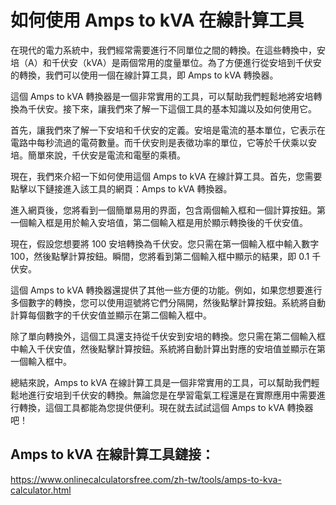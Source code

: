 如何使用 Amps to kVA 在線計算工具
=======================

在現代的電力系統中，我們經常需要進行不同單位之間的轉換。在這些轉換中，安培（A）和千伏安（kVA）是兩個常用的度量單位。為了方便進行從安培到千伏安的轉換，我們可以使用一個在線計算工具，即 Amps to kVA 轉換器。

這個 Amps to kVA 轉換器是一個非常實用的工具，可以幫助我們輕鬆地將安培轉換為千伏安。接下來，讓我們來了解一下這個工具的基本知識以及如何使用它。

首先，讓我們來了解一下安培和千伏安的定義。安培是電流的基本單位，它表示在電路中每秒流過的電荷數量。而千伏安則是表徵功率的單位，它等於千伏乘以安培。簡單來說，千伏安是電流和電壓的乘積。

現在，我們來介紹一下如何使用這個 Amps to kVA 在線計算工具。首先，您需要點擊以下鏈接進入該工具的網頁：Amps to kVA 轉換器。

進入網頁後，您將看到一個簡單易用的界面，包含兩個輸入框和一個計算按鈕。第一個輸入框是用於輸入安培值，第二個輸入框是用於顯示轉換後的千伏安值。

現在，假設您想要將 100 安培轉換為千伏安。您只需在第一個輸入框中輸入數字 100，然後點擊計算按鈕。瞬間，您將看到第二個輸入框中顯示的結果，即 0.1 千伏安。

這個 Amps to kVA 轉換器還提供了其他一些方便的功能。例如，如果您想要進行多個數字的轉換，您可以使用逗號將它們分隔開，然後點擊計算按鈕。系統將自動計算每個數字的千伏安值並顯示在第二個輸入框中。

除了單向轉換外，這個工具還支持從千伏安到安培的轉換。您只需在第二個輸入框中輸入千伏安值，然後點擊計算按鈕。系統將自動計算出對應的安培值並顯示在第一個輸入框中。

總結來說，Amps to kVA 在線計算工具是一個非常實用的工具，可以幫助我們輕鬆地進行安培到千伏安的轉換。無論您是在學習電氣工程還是在實際應用中需要進行轉換，這個工具都能為您提供便利。現在就去試試這個 Amps to kVA 轉換器吧！

Amps to kVA 在線計算工具鏈接：
---------------------

<https://www.onlinecalculatorsfree.com/zh-tw/tools/amps-to-kva-calculator.html>
